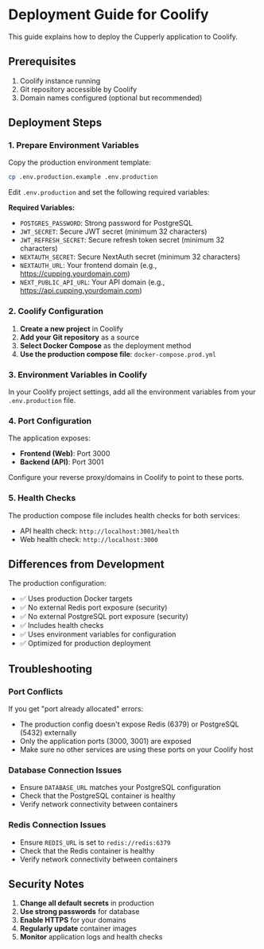 # Deployment Guide for Coolify

This guide explains how to deploy the Cupperly application to Coolify.

## Prerequisites

1. Coolify instance running
2. Git repository accessible by Coolify
3. Domain names configured (optional but recommended)

## Deployment Steps

### 1. Prepare Environment Variables

Copy the production environment template:
```bash
cp .env.production.example .env.production
```

Edit `.env.production` and set the following required variables:

**Required Variables:**
- `POSTGRES_PASSWORD`: Strong password for PostgreSQL
- `JWT_SECRET`: Secure JWT secret (minimum 32 characters)
- `JWT_REFRESH_SECRET`: Secure refresh token secret (minimum 32 characters)
- `NEXTAUTH_SECRET`: Secure NextAuth secret (minimum 32 characters)
- `NEXTAUTH_URL`: Your frontend domain (e.g., https://cupping.yourdomain.com)
- `NEXT_PUBLIC_API_URL`: Your API domain (e.g., https://api.cupping.yourdomain.com)

### 2. Coolify Configuration

1. **Create a new project** in Coolify
2. **Add your Git repository** as a source
3. **Select Docker Compose** as the deployment method
4. **Use the production compose file**: `docker-compose.prod.yml`

### 3. Environment Variables in Coolify

In your Coolify project settings, add all the environment variables from your `.env.production` file.

### 4. Port Configuration

The application exposes:
- **Frontend (Web)**: Port 3000
- **Backend (API)**: Port 3001

Configure your reverse proxy/domains in Coolify to point to these ports.

### 5. Health Checks

The production compose file includes health checks for both services:
- API health check: `http://localhost:3001/health`
- Web health check: `http://localhost:3000`

## Differences from Development

The production configuration:
- ✅ Uses production Docker targets
- ✅ No external Redis port exposure (security)
- ✅ No external PostgreSQL port exposure (security)
- ✅ Includes health checks
- ✅ Uses environment variables for configuration
- ✅ Optimized for production deployment

## Troubleshooting

### Port Conflicts
If you get "port already allocated" errors:
- The production config doesn't expose Redis (6379) or PostgreSQL (5432) externally
- Only the application ports (3000, 3001) are exposed
- Make sure no other services are using these ports on your Coolify host

### Database Connection Issues
- Ensure `DATABASE_URL` matches your PostgreSQL configuration
- Check that the PostgreSQL container is healthy
- Verify network connectivity between containers

### Redis Connection Issues
- Ensure `REDIS_URL` is set to `redis://redis:6379`
- Check that the Redis container is healthy
- Verify network connectivity between containers

## Security Notes

1. **Change all default secrets** in production
2. **Use strong passwords** for database
3. **Enable HTTPS** for your domains
4. **Regularly update** container images
5. **Monitor** application logs and health checks
